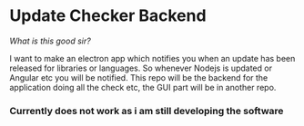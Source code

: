 # Update Checker Backend

*What is this good sir?*

I want to make an electron app which notifies you when an update has been released for libraries or languages.
So whenever Nodejs is updated or Angular etc you will be notified. 
This repo will be the backend for the application doing all the check etc, the GUI part will be in another repo.

### Currently does not work as i am still developing the software